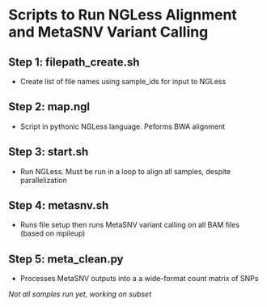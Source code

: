 # Scripts to Run NGLess Alignment and MetaSNV Variant Calling

## Step 1: filepath_create.sh
- Create list of file names using sample_ids for input to NGLess
## Step 2: map.ngl 
- Script in pythonic NGLess language. Peforms BWA alignment
## Step 3: start.sh
- Run NGLess. Must be run in a loop to align all samples, despite parallelization
## Step 4: metasnv.sh
- Runs file setup then runs MetaSNV variant calling on all BAM files (based on mpileup)
## Step 5: meta_clean.py
- Processes MetaSNV outputs into a a wide-format count matrix of SNPs


*Not all samples run yet, working on subset*
